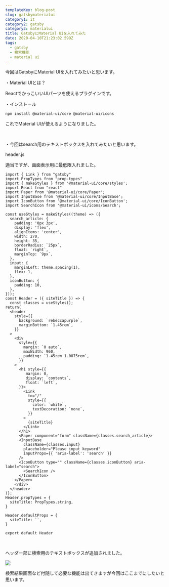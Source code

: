 ```yaml
---
templateKey: blog-post
slug: gatsbymaterialui
category1: it
category2: gatsby
category3: materialui
title: GatsbyにMaterial UIを入れてみた
date: 2020-04-10T21:23:02.599Z
tags:
  - gatsby
  - 検索機能
  - material ui
---
```

今回はGatsbyにMaterial UIを入れてみたいと思います。

・Material UIとは？

ReactでかっこいいUIパーツを使えるプラグインです。

・インストール

```
npm install @material-ui/core @material-ui/icons
```

これでMaterial UIが使えるようになりました。

<br>

・今回はsearch用のテキストボックスを入れてみたいと思います。

header.js

適当ですが、画面表示用に最低限入れました。

```
import { Link } from "gatsby"
import PropTypes from "prop-types"
import { makeStyles } from '@material-ui/core/styles';
import React from "react"
import Paper from '@material-ui/core/Paper';
import InputBase from '@material-ui/core/InputBase';
import IconButton from '@material-ui/core/IconButton';
import SearchIcon from '@material-ui/icons/Search';

const useStyles = makeStyles((theme) => ({
  search_article: {
    padding: '0px 3px',
    display: 'flex',
    alignItems: 'center',
    width: 270,
    height: 35,
    borderRadius: `25px`,
    float: `right`,
    marginTop: `9px`,
  },
  input: {
    marginLeft: theme.spacing(1),
    flex: 1,
  },
  iconButton: {
    padding: 10,
  },
}));
const Header = ({ siteTitle }) => {
  const classes = useStyles();
return(
  <header
    style={{
      background: `rebeccapurple`,
      marginBottom: `1.45rem`,
    }}
  >
    <div
      style={{
        margin: `0 auto`,
        maxWidth: 960,
        padding: `1.45rem 1.0875rem`,
      }}
    >
      <h1 style={{
         margin: 0,
         display: `contents`,
         float: `left`,
      }}>
        <Link
          to="/"
          style={{
            color: `white`,
            textDecoration: `none`,
          }}
        >
          {siteTitle}
        </Link>
      </h1>
      <Paper component="form" className={classes.search_article}>
      <InputBase
        className={classes.input}
        placeholder="Please input keyword"
        inputProps={{ 'aria-label': 'search' }}
      />
      <IconButton type="" className={classes.iconButton} aria-label="search">
        <SearchIcon />
      </IconButton>
    </Paper>
    </div>
  </header>
)};
Header.propTypes = {
  siteTitle: PropTypes.string,
}

Header.defaultProps = {
  siteTitle: ``,
}

export default Header

```

<br>

ヘッダー部に検索用のテキストボックスが追加されました。

![](/images/uploads/スクリーンショット-2020-04-11-7.39.24.png)

検索結果画面など付随して必要な機能は出てきますが今回はここまでにしたいと思います。